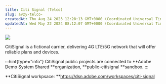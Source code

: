 ```yaml
---
title: Citi Signal (Telco)
slug: avzy-telco-
createdAt: Thu Aug 24 2023 12:28:13 GMT+0000 (Coordinated Universal Time)
updatedAt: Wed May 22 2024 08:12:07 GMT+0000 (Coordinated Universal Time)
---
```


![](../../assets/NAjnHggMtc3M9VqqYJO8O_image.png)

CitiSignal is a fictional carrier, delivering 4G LTE/5G network that will offer reliable plans and devices.&#x20;

:::hint{type="info"}
CitiSignal public projects are connected to **Adobe Demo System Shared **organization, **public-citisignal **sandbox.
:::

**CitiSignal workpsace: **<https://dsn.adobe.com/workspaces/citi-signal>
